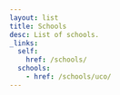 ```yaml
---
layout: list
title: Schools
desc: List of schools.
_links:
  self:
    href: /schools/
  schools:
    - href: /schools/uco/
---
```

